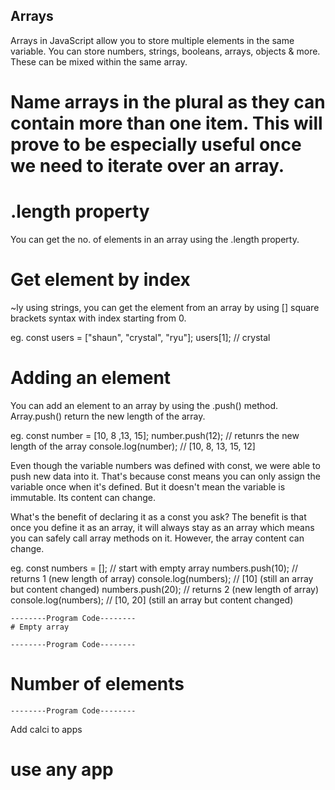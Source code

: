 
## Arrays

Arrays in JavaScript allow you to store multiple elements in the same variable. You can store numbers, strings, booleans, arrays, objects & more. These can be mixed within the same array.

# Name arrays in the plural as they can contain more than one item. This will prove to be especially useful once we need to iterate over an array.

# .length property

You can get the no. of elements in an array using the .length property.

# Get element by index

~ly using strings, you can get the element from an array by using [] square brackets syntax with index starting from 0.

eg. const users = ["shaun", "crystal", "ryu"];
    users[1]; // crystal

# Adding an element

You can add an element to an array by using the .push() method. Array.push() return the new length of the array.

eg. const number = [10, 8 ,13, 15];
    number.push(12); // retunrs the new length of the array
    console.log(number); // [10, 8, 13, 15, 12]

Even though the variable numbers was defined with const, we were able to push new data into it.
That's because const means you can only assign the variable once when it's defined. But it doesn't mean the variable is immutable. Its content can change.

What's the benefit of declaring it as a const you ask? The benefit is that once you define it as an array, it will always stay as an array which means you can safely call array methods on it. However, the array content can change.

eg. const numbers = []; // start with empty array
    numbers.push(10); // returns 1 (new length of array)
    console.log(numbers); // [10] (still an array but content changed)
    numbers.push(20); // returns 2 (new length of array)
    console.log(numbers); // [10, 20] (still an array but content changed)


    --------Program Code--------
    # Empty array

    --------Program Code--------
# Number of elements

    --------Program Code--------

Add calci to apps


  #  use any app